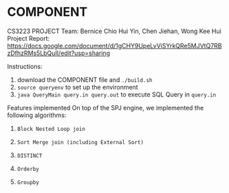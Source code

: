 # COMPONENT
CS3223 PROJECT
Team: Bernice Chio Hui Yin, Chen Jiehan, Wong Kee Hui 
Project Report: https://docs.google.com/document/d/1gCHY9UpeLvViSYrkQRe5MJVtQ7RBzDfhzRMs5LbQuII/edit?usp=sharing

Instructions:
1. download the COMPONENT file and ```./build.sh```
2. ```source queryenv``` to set up the environment
3. ```java QueryMain query.in query.out``` to execute SQL Query in ```query.in```

Features implemented
On top of the SPJ engine, we implemented the following algorithms:
1.     Block Nested Loop join
2.     Sort Merge join (including External Sort)
3.     DISTINCT
4.     Orderby
5.     Groupby
